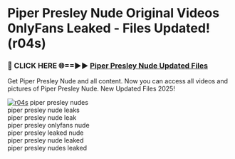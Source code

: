 # Piper Presley Nude Original Videos 0nlyFans Leaked - Files Updated! (r04s)

<h3>🔴 CLICK HERE 🌐==►► <a href="https://tinyurl.com/4mcuefdz" rel="nofollow">Piper Presley Nude Updated Files</a></h3>

Get Piper Presley Nude and all content. Now you can access all videos and pictures of Piper Presley Nude. New Updated Files 2025!

[![r04s](https://i.imgur.com/StAQSOY.gif)](https://tinyurl.com/4mcuefdz)
piper presley nudes<br>
piper presley nude leaks<br>
piper presley nude leak<br>
piper presley onlyfans nude<br>
piper presley leaked nude<br>
piper presley nude leaked<br>
piper presley nudes leaked